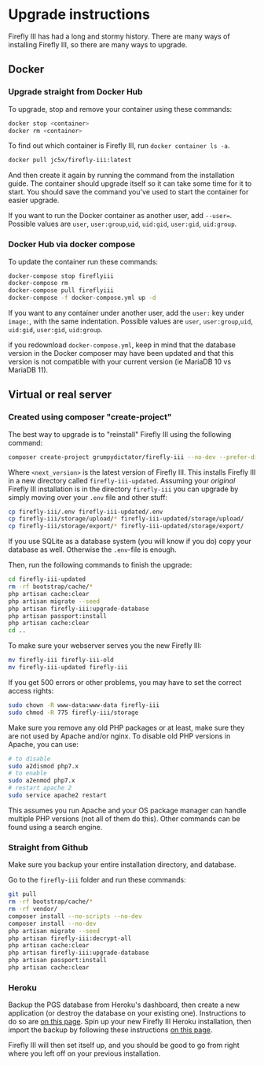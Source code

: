 # Upgrade instructions

Firefly III has had a long and stormy history. There are many ways of installing Firefly III, so there are many ways to upgrade.

## Docker

### Upgrade straight from Docker Hub

To upgrade, stop and remove your container using these commands:

```bash
docker stop <container>
docker rm <container>
```

To find out which container is Firefly III, run `docker container ls -a`.

```bash
docker pull jc5x/firefly-iii:latest
```

And then create it again by running the command from the installation guide. The container should upgrade itself so it can take some time for it to start. You should save the command you've used to start the container for easier upgrade.

If you want to run the Docker container as another user, add `--user=`. Possible values are `user`, `user:group`,`uid`, `uid:gid`, `user:gid`, `uid:group`.

### Docker Hub via docker compose

To update the container run these commands:

```bash
docker-compose stop fireflyiii
docker-compose rm
docker-compose pull fireflyiii
docker-compose -f docker-compose.yml up -d
```

If you want to any container under another user, add the `user:` key under `image:`, with the same indentation. Possible values are `user`, `user:group`,`uid`, `uid:gid`, `user:gid`, `uid:group`.

if you redownload `docker-compose.yml`, keep in mind that the database version in the Docker composer may have been updated and that this version is not compatible with your current version \(ie MariaDB 10 vs MariaDB 11\).

## Virtual or real server

### Created using composer "create-project"

The best way to upgrade is to "reinstall" Firefly III using the following command:

```bash
composer create-project grumpydictator/firefly-iii --no-dev --prefer-dist firefly-iii-updated <next_version>
```

Where `<next_version>` is the latest version of Firefly III. This installs Firefly III in a new directory called `firefly-iii-updated`. Assuming your _original_ Firefly III installation is in the directory `firefly-iii` you can upgrade by simply moving over your `.env` file and other stuff:

```bash
cp firefly-iii/.env firefly-iii-updated/.env
cp firefly-iii/storage/upload/* firefly-iii-updated/storage/upload/
cp firefly-iii/storage/export/* firefly-iii-updated/storage/export/
```

If you use SQLite as a database system \(you will know if you do\) copy your database as well. Otherwise the `.env`-file is enough.

Then, run the following commands to finish the upgrade:

```bash
cd firefly-iii-updated
rm -rf bootstrap/cache/*
php artisan cache:clear
php artisan migrate --seed
php artisan firefly-iii:upgrade-database
php artisan passport:install
php artisan cache:clear
cd ..
```

To make sure your webserver serves you the new Firefly III:

```bash
mv firefly-iii firefly-iii-old
mv firefly-iii-updated firefly-iii
```

If you get 500 errors or other problems, you may have to set the correct access rights:

```bash
sudo chown -R www-data:www-data firefly-iii
sudo chmod -R 775 firefly-iii/storage
```

Make sure you remove any old PHP packages or at least, make sure they are not used by Apache and/or nginx. To disable old PHP versions in Apache, you can use:

```bash
# to disable
sudo a2dismod php7.x 
# to enable
sudo a2enmod php7.x
# restart apache 2
sudo service apache2 restart
```

This assumes you run Apache and your OS package manager can handle multiple PHP versions \(not all of them do this\). Other commands can be found using a search engine.

### Straight from Github

Make sure you backup your entire installation directory, and database.

Go to the `firefly-iii` folder and run these commands:

```bash
git pull
rm -rf bootstrap/cache/*
rm -rf vendor/
composer install --no-scripts --no-dev
composer install --no-dev
php artisan migrate --seed
php artisan firefly-iii:decrypt-all
php artisan cache:clear
php artisan firefly-iii:upgrade-database
php artisan passport:install
php artisan cache:clear
```

### Heroku

Backup the PGS database from Heroku's dashboard, then create a new application \(or destroy the database on your existing one\). Instructions to do so are [on this page](https://devcenter.heroku.com/articles/heroku-postgres-import-export#export). Spin up your new Firefly III Heroku installation, then import the backup by following these instructions [on this page](https://devcenter.heroku.com/articles/heroku-postgres-import-export#import).

Firefly III will then set itself up, and you should be good to go from right where you left off on your previous installation.


